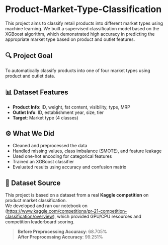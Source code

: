 # Product-Market-Type-Classification
This project aims to classify retail products into different market types using machine learning. We built a supervised classification model based on the XGBoost algorithm, which demonstrated high accuracy in predicting the appropriate market type based on product and outlet features.

## 🔍 Project Goal
To automatically classify products into one of four market types using product and outlet data.

## 📊 Dataset Features
- **Product Info**: ID, weight, fat content, visibility, type, MRP
- **Outlet Info**: ID, establishment year, size, tier
- **Target**: Market type (4 classes)

## ⚙️ What We Did
- Cleaned and preprocessed the data
- Handled missing values, class imbalance (SMOTE), and feature leakage
- Used one-hot encoding for categorical features
- Trained an XGBoost classifier
- Evaluated results using accuracy and confusion matrix

## 🏁 Dataset Source

This project is based on a dataset from a real **Kaggle competition** on product market classification.  
We developed and ran our notebook on (https://www.kaggle.com/competitions/pr-21-competition-classification/overview), which provided GPU/CPU resources and competition leaderboard scoring.

> **Before Preprocessing Accuracy**: 68.705%  
> **After Preprocessing Accuracy**: 99.251%
